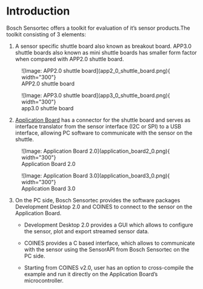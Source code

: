 # Introduction

Bosch Sensortec offers a toolkit for evaluation of it’s sensor products.The toolkit consisting of 3
elements:

1. A sensor specific shuttle board also known as breakout board.
APP3.0 shuttle boards also known as mini shuttle boards has smaller form factor when compared with APP2.0 shuttle board.

<figure markdown>
  ![Image: APP2.0 shuttle board](app2_0_shuttle_board.png){ width="300"}
  <figcaption>APP2.0 shuttle board</figcaption>
</figure>
<figure markdown>
  ![Image: APP3.0 shuttle board](app3_0_shuttle_board.png){ width="300"}
  <figcaption>app3.0 shuttle board</figcaption>
</figure>

2. [Application Board](https://www.bosch-sensortec.com/software-tools/tools/application-board-3-0/) has a connector for the shuttle board and serves as interface translator from the sensor interface (I2C or SPI) to a USB interface, allowing PC software to communicate with the sensor on the shuttle.

<figure markdown>
  ![Image: Application Board 2.0](application_board2_0.png){ width="300"}
  <figcaption>Application Board 2.0</figcaption>
</figure>
<figure markdown>
  ![Image: Application Board 3.0](application_board3_0.png){ width="300"}
  <figcaption>Application Board 3.0</figcaption>
</figure>

3. On the PC side, Bosch Sensortec provides the software packages Development Desktop 2.0 and COINES to connect to the sensor on the Application Board.

    - Development Desktop 2.0 provides a GUI which allows to configure the sensor, plot and export streamed sensor data.

    - COINES provides a C based interface, which allows to communicate with the sensor using the SensorAPI from Bosch Sensortec on the PC side.

    - Starting from COINES v2.0, user has an option to cross-compile the example and run it directly on the Application Board’s microcontroller.

